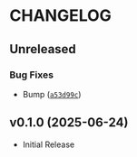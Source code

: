 # CHANGELOG

<!-- version list -->

## Unreleased

### Bug Fixes

- Bump
  ([`a53d99c`](https://github.com/caylent-solutions/terraform-modules/commit/a53d99cb0b2f7e670bb88ce1315c40edbdf81350))


## v0.1.0 (2025-06-24)

- Initial Release
